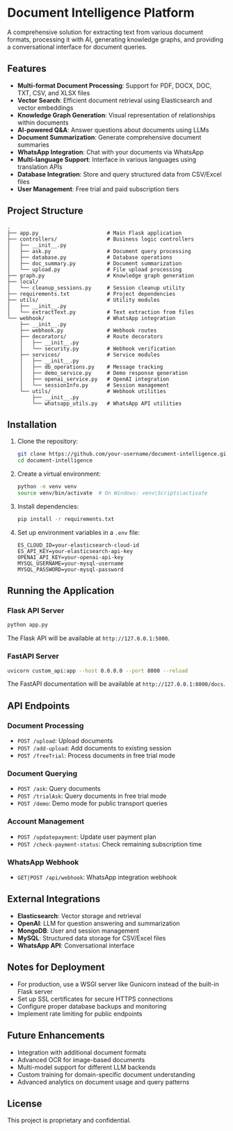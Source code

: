 # Document Intelligence Platform

A comprehensive solution for extracting text from various document formats, processing it with AI, generating knowledge graphs, and providing a conversational interface for document queries.

## Features

- **Multi-format Document Processing**: Support for PDF, DOCX, DOC, TXT, CSV, and XLSX files
- **Vector Search**: Efficient document retrieval using Elasticsearch and vector embeddings
- **Knowledge Graph Generation**: Visual representation of relationships within documents
- **AI-powered Q&A**: Answer questions about documents using LLMs
- **Document Summarization**: Generate comprehensive document summaries
- **WhatsApp Integration**: Chat with your documents via WhatsApp
- **Multi-language Support**: Interface in various languages using translation APIs
- **Database Integration**: Store and query structured data from CSV/Excel files
- **User Management**: Free trial and paid subscription tiers

## Project Structure

```
.
├── app.py                      # Main Flask application
├── controllers/                # Business logic controllers
│   ├── __init__.py
│   ├── ask.py                  # Document query processing
│   ├── database.py             # Database operations
│   ├── doc_summary.py          # Document summarization
│   └── upload.py               # File upload processing
├── graph.py                    # Knowledge graph generation
├── local/
│   └── cleanup_sessions.py     # Session cleanup utility
├── requirements.txt            # Project dependencies
├── utils/                      # Utility modules
│   ├── __init__.py
│   └── extractText.py          # Text extraction from files
└── webhook/                    # WhatsApp integration
    ├── __init__.py
    ├── webhook.py              # Webhook routes
    ├── decorators/             # Route decorators
    │   ├── __init__.py
    │   └── security.py         # Webhook verification
    ├── services/               # Service modules
    │   ├── __init__.py
    │   ├── db_operations.py    # Message tracking
    │   ├── demo_service.py     # Demo response generation
    │   ├── openai_service.py   # OpenAI integration
    │   └── sessionInfo.py      # Session management
    └── utils/                  # Webhook utilities
        ├── __init__.py
        └── whatsapp_utils.py   # WhatsApp API utilities
```

## Installation

1. Clone the repository:
   ```bash
   git clone https://github.com/your-username/document-intelligence.git
   cd document-intelligence
   ```

2. Create a virtual environment:
   ```bash
   python -m venv venv
   source venv/bin/activate  # On Windows: venv\Scripts\activate
   ```

3. Install dependencies:
   ```bash
   pip install -r requirements.txt
   ```

4. Set up environment variables in a `.env` file:
   ```
   ES_CLOUD_ID=your-elasticsearch-cloud-id
   ES_API_KEY=your-elasticsearch-api-key
   OPENAI_API_KEY=your-openai-api-key
   MYSQL_USERNAME=your-mysql-username
   MYSQL_PASSWORD=your-mysql-password
   ```

## Running the Application

### Flask API Server

```bash
python app.py
```

The Flask API will be available at `http://127.0.0.1:5000`.

### FastAPI Server

```bash
uvicorn custom_api:app --host 0.0.0.0 --port 8000 --reload
```

The FastAPI documentation will be available at `http://127.0.0.1:8000/docs`.

## API Endpoints

### Document Processing
- `POST /upload`: Upload documents
- `POST /add-upload`: Add documents to existing session
- `POST /freeTrial`: Process documents in free trial mode

### Document Querying
- `POST /ask`: Query documents
- `POST /trialAsk`: Query documents in free trial mode
- `POST /demo`: Demo mode for public transport queries

### Account Management
- `POST /updatepayment`: Update user payment plan
- `POST /check-payment-status`: Check remaining subscription time

### WhatsApp Webhook
- `GET|POST /api/webhook`: WhatsApp integration webhook

## External Integrations

- **Elasticsearch**: Vector storage and retrieval
- **OpenAI**: LLM for question answering and summarization
- **MongoDB**: User and session management
- **MySQL**: Structured data storage for CSV/Excel files
- **WhatsApp API**: Conversational interface

## Notes for Deployment

- For production, use a WSGI server like Gunicorn instead of the built-in Flask server
- Set up SSL certificates for secure HTTPS connections
- Configure proper database backups and monitoring
- Implement rate limiting for public endpoints

## Future Enhancements

- Integration with additional document formats
- Advanced OCR for image-based documents
- Multi-model support for different LLM backends
- Custom training for domain-specific document understanding
- Advanced analytics on document usage and query patterns

## License

This project is proprietary and confidential.